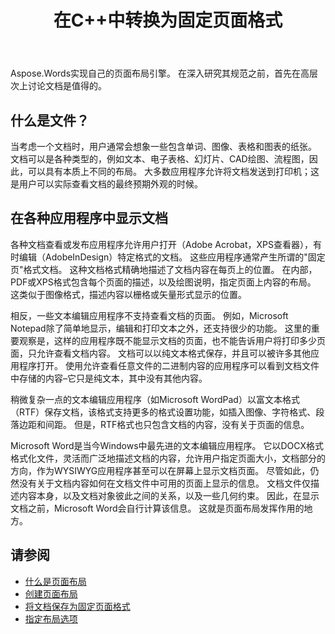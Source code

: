 ﻿---
title: 在C++中转换为固定页面格式
second_title: Aspose.Words对于C++
articleTitle: 转换为固定页格式
linktitle: 转换为固定页格式
description: "将文档保存到PDF, XPS, HTML, XAML, PostScript, 和PCL格式。"
type: docs
weight: 10
url: /zh/cpp/converting-to-fixed-page-format/
---

Aspose.Words实现自己的页面布局引擎。 在深入研究其规范之前，首先在高层次上讨论文档是值得的。

## 什么是文件？

当考虑一个文档时，用户通常会想象一些包含单词、图像、表格和图表的纸张。 文档可以是各种类型的，例如文本、电子表格、幻灯片、CAD绘图、流程图，因此，可以具有本质上不同的布局。 大多数应用程序允许将文档发送到打印机；这是用户可以实际查看文档的最终预期外观的时候。

## 在各种应用程序中显示文档

各种文档查看或发布应用程序允许用户打开（Adobe Acrobat，XPS查看器），有时编辑（AdobeInDesign）特定格式的文档。 这些应用程序通常产生所谓的"固定页"格式文档。 这种文档格式精确地描述了文档内容在每页上的位置。 在内部，PDF或XPS格式包含每个页面的描述，以及绘图说明，指定页面上内容的布局。 这类似于图像格式，描述内容以栅格或矢量形式显示的位置。

相反，一些文本编辑应用程序不支持查看文档的页面。 例如，Microsoft Notepad除了简单地显示，编辑和打印文本之外，还支持很少的功能。 这里的重要观察是，这样的应用程序既不能显示文档的页面，也不能告诉用户将打印多少页面，只允许查看文档内容。 文档可以以纯文本格式保存，并且可以被许多其他应用程序打开。 使用允许查看任意文件的二进制内容的应用程序可以看到文档文件中存储的内容–它只是纯文本，其中没有其他内容。

稍微复杂一点的文本编辑应用程序（如Microsoft WordPad）以富文本格式（RTF）保存文档，该格式支持更多的格式设置功能，如插入图像、字符格式、段落边距和间距。 但是，RTF格式也只包含文档的内容，没有关于页面的信息。

Microsoft Word是当今Windows中最先进的文本编辑应用程序。 它以DOCX格式格式化文件，灵活而广泛地描述文档的内容，允许用户指定页面大小，文档部分的方向，作为WYSIWYG应用程序甚至可以在屏幕上显示文档页面。 尽管如此，仍然没有关于文档内容如何在文档文件中可用的页面上显示的信息。 文档文件仅描述内容本身，以及文档对象彼此之间的关系，以及一些几何约束。 因此，在显示文档之前，Microsoft Word会自行计算该信息。 这就是页面布局发挥作用的地方。

## 请参阅

* [什么是页面布局](/words/cpp/what-is-a-page-layout/)
* [创建页面布局](/words/cpp/creating-a-page-layout/)
* [将文档保存为固定页面格式](/words/cpp/saving-a-document-to-fixed-page-format/)
* [指定布局选项](/words/cpp/specify-layout-options/)